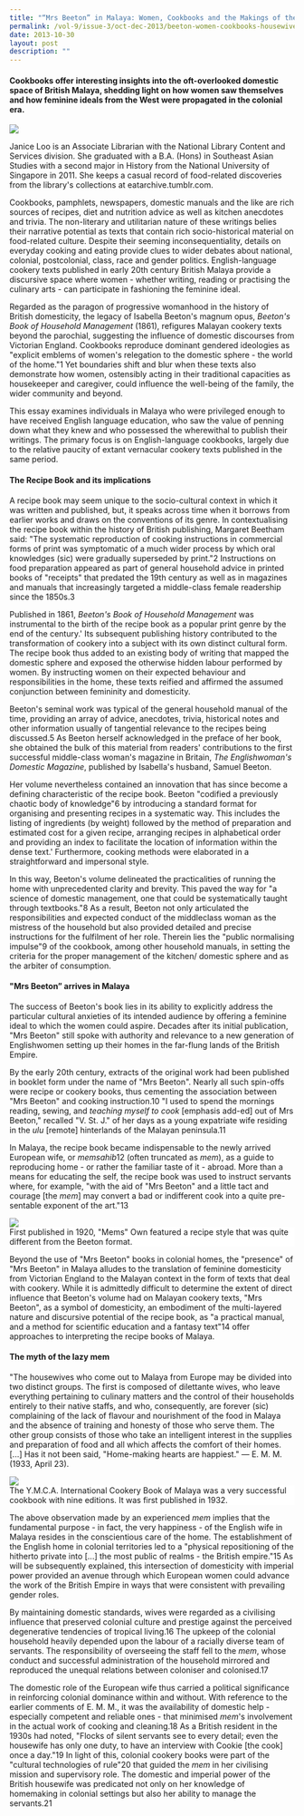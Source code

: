 ```yaml
---
title: "“Mrs Beeton” in Malaya: Women, Cookbooks and the Makings of the Housewife"
permalink: /vol-9/issue-3/oct-dec-2013/beeton-women-cookbooks-housewives
date: 2013-10-30
layout: post
description: ""
---
```

#### Cookbooks offer interesting insights into the oft-overlooked domestic space of British Malaya, shedding light on how women saw themselves and how feminine ideals from the West were propagated in the colonial era.

<img src="/images/vol-9-issue-3/Women%2C%20cookbook%2C%20housewife/w6.jpg">

Janice Loo is an Associate Librarian with the National Library Content and Services division. She graduated with a B.A. (Hons) in Southeast Asian Studies with a second major in History from the National University of Singapore in 2011. She keeps a casual record of food-related discoveries from the library's collections at eatarchive.tumblr.com.

Cookbooks, pamphlets, newspapers, domestic manuals and the like are rich sources of recipes, diet and nutrition advice as well as kitchen anecdotes and trivia. The non-literary and utilitarian nature of these writings belies their narrative potential as texts that contain rich socio-historical material on food-related culture. Despite their seeming inconsequentiality, details on everyday cooking and eating provide clues to wider debates about national, colonial, postcolonial, class, race and gender politics. English-language cookery texts published in early 20th century British Malaya provide a discursive space where women - whether writing, reading or practising the culinary arts - can participate in fashioning the feminine ideal.

Regarded as the paragon of progressive womanhood in the history of British domesticity, the legacy of Isabella Beeton's magnum opus, *Beeton's Book of Household Management* (1861), refigures Malayan cookery texts beyond the parochial, suggesting the influence of domestic discourses from Victorian England. Cookbooks reproduce dominant gendered ideologies as "explicit emblems of women's relegation to the domestic sphere - the world of the home."1 Yet boundaries shift and blur when these texts also demonstrate how women, ostensibly acting in their traditional capacities as housekeeper and caregiver, could influence the well-being of the family, the wider community and beyond.
 
This essay examines individuals in Malaya who were privileged enough to have received English language education, who saw the value of penning down what they knew and who possessed the wherewithal to publish their writings. The primary focus is on English-language cookbooks, largely due to the relative paucity of extant vernacular cookery texts published in the same period.

#### **The Recipe Book and its implications**

A recipe book may seem unique to the socio-cultural context in which it was written and published, but, it speaks across time when it borrows from earlier works and draws on the conventions of its genre. In contextualising the recipe book within the history of British publishing, Margaret Beetham said: "The systematic reproduction of cooking instructions in commercial forms of print was symptomatic of a much wider process by which oral knowledges (sic) were gradually superseded by print."2 Instructions on food preparation appeared as part of general household advice in printed books of "receipts" that predated the 19th century as well as in magazines and manuals that increasingly targeted a middle-class female readership since the 1850s.3 

Published in 1861, *Beeton's Book of Household Management* was instrumental to the birth of the recipe book as a popular print genre by the end of the century.' Its subsequent publishing history contributed to the transformation of cookery into a subject with its own distinct cultural form. The recipe book thus added to an existing body of writing that mapped the domestic sphere and exposed the otherwise hidden labour performed by women. By instructing women on their expected behaviour and responsibilities in the home, these texts reified and affirmed the assumed conjunction between femininity and domesticity.

Beeton's seminal work was typical of the general household manual of the time, providing an array of advice, anecdotes, trivia, historical notes and other information usually of tangential relevance to the recipes being discussed.5 As Beeton herself acknowledged in the preface of her book, she obtained the bulk of this material from readers' contributions to the first successful middle-class woman's magazine in Britain, *The Englishwoman's Domestic Magazine*, published by Isabella's husband, Samuel Beeton.

Her volume nevertheless contained an innovation that has since become a defining characteristic of the recipe book. Beeton "codified a previously chaotic body of knowledge"6 by introducing a standard format for organising and presenting recipes in a systematic way. This includes the listing of ingredients (by weight) followed by the method of preparation and estimated cost for a given recipe, arranging recipes in alphabetical order and providing an index to facilitate the location of information within the dense text.' Furthermore, cooking methods were elaborated in a straightforward and impersonal style.

In this way, Beeton's volume delineated the practicalities of running the home with unprecedented clarity and brevity. This paved the way for "a science of domestic management, one that could be systematically taught through textbooks."8 As a result, Beeton not only articulated the responsibilities and expected conduct of the middleclass woman as the mistress of the household but also provided detailed and precise instructions for the fulfilment of her role. Therein lies the "public normalising impulse"9 of the cookbook, among other household manuals, in setting the criteria for the proper management of the kitchen/ domestic sphere and as the arbiter of consumption.

#### **"Mrs Beeton” arrives in Malaya**

The success of Beeton's book lies in its ability to explicitly address the particular cultural anxieties of its intended audience by offering a feminine ideal to which the women could aspire. Decades after its initial publication, "Mrs Beeton" still spoke with authority and relevance to a new generation of Englishwomen setting up their homes in the far-flung lands of the British Empire.

By the early 20th century, extracts of the original work had been published in booklet form under the name of "Mrs Beeton". Nearly all such spin-offs were recipe or cookery books, thus cementing the association between "Mrs Beeton" and cooking instruction.10 "I used to spend the mornings reading, sewing, and *teaching myself to cook* [emphasis add-ed] out of Mrs Beeton," recalled "V. St. J." of her days as a young expatriate wife residing in the *ulu* [remote] hinterlands of the Malayan peninsula.11 

In Malaya, the recipe book became indispensable to the newly arrived European wife, or *memsahib*12 (often truncated as *mem*), as a guide to reproducing home - or rather the familiar taste of it - abroad. More than a means for educating the self, the recipe book was used to instruct servants where, for example, "with the aid of "Mrs Beeton" and a little tact and courage [the *mem*] may convert a bad or indifferent cook into a quite pre-sentable exponent of the art."13 

<img src="/images/vol-9-issue-3/Women%2C%20cookbook%2C%20housewife/w2.jpg">
<div style="background-color: white;">First published in 1920, "Mems" Own featured a recipe style that was quite different from the Beeton format.</div>

Beyond the use of "Mrs Beeton" books in colonial homes, the "presence" of "Mrs Beeton" in Malaya alludes to the translation of feminine domesticity from Victorian England to the Malayan context in the form of texts that deal with cookery. While it is admittedly difficult to determine the extent of direct influence that Beeton's volume had on Malayan cookery texts, "Mrs Beeton", as a symbol of domesticity, an embodiment of the multi-layered nature and discursive potential of the recipe book, as "a practical manual, and a method for scientific education and a fantasy text"14 offer approaches to interpreting the recipe books of Malaya.

#### **The myth of the lazy mem**

"The housewives who come out to Malaya from Europe may be divided into two distinct groups. The first is composed of dilettante wives, who leave everything pertaining to culinary matters and the control of their households entirely to their native staffs, and who, consequently, are forever (sic) complaining of the lack of flavour and nourishment of the food in Malaya and the absence of training and honesty of those who serve them. The other group consists of those who take an intelligent interest in the supplies and preparation of food and all which affects the comfort of their homes. [...] Has it not been said, "Home-making hearts are happiest." — E. M. M. (1933, April 23).

<img src="/images/vol-9-issue-3/Women%2C%20cookbook%2C%20housewife/w1.jpg">
<div style="background-color: white;">The Y.M.C.A. International Cookery Book of Malaya was a very successful cookbook with nine editions. It was first published in 1932.</div>

The above observation made by an experienced *mem* implies that the fundamental purpose - in fact, the very happiness - of the English wife in Malaya resides in the conscientious care of the home. The establishment of the English home in colonial territories led to a "physical repositioning of the hitherto private into [...] the most public of realms - the British empire."15 As will be subsequently explained, this intersection of domesticity with imperial power provided an avenue through which European women could advance the work of the British Empire in ways that were consistent with prevailing gender roles.

By maintaining domestic standards, wives were regarded as a civilising influence that preserved colonial culture and prestige against the perceived degenerative tendencies of tropical living.16 The upkeep of the colonial household heavily depended upon the labour of a racially diverse team of servants. The responsibility of overseeing the staff fell to the *mem*, whose conduct and successful administration of the household mirrored and reproduced the unequal relations between coloniser and colonised.17 

The domestic role of the European wife thus carried a political significance in reinforcing colonial dominance within and without. With reference to the earlier comments of E. M. M., it was the availability of domestic help - especially competent and reliable ones - that minimised *mem*'s involvement in the actual work of cooking and cleaning.18 As a British resident in the 1930s had noted, "Flocks of silent servants see to every detail; even the housewife has only one duty, to have an interview with Cookie [the cook] once a day."19 In light of this, colonial cookery books were part of the "cultural technologies of rule"20 that guided the *mem* in her civilising mission and supervisory role. The domestic and imperial power of the British housewife was predicated not only on her knowledge of homemaking in colonial settings but also her ability to manage the servants.21